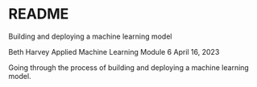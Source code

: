 # README

Building and deploying a machine learning model

Beth Harvey 
Applied Machine Learning 
Module 6 
April 16, 2023

Going through the process of building and deploying a machine learning model.
